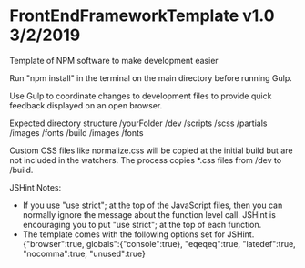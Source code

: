 # FrontEndFrameworkTemplate v1.0  3/2/2019
Template of NPM software to make development easier

Run "npm install" in the terminal on the main directory before running Gulp.

Use Gulp to coordinate changes to development files to provide quick feedback displayed on an open browser.

Expected directory structure
/yourFolder
  /dev
    /scripts
    /scss
      /partials
    /images
    /fonts
  /build
    /images
    /fonts

Custom CSS files like normalize.css will be copied at the initial build but are not included in the watchers.  The process copies *.css files from /dev to /build.

JSHint Notes:
* If you use "use strict"; at the top of the JavaScript files, then you can normally ignore the message about the function level call.  JSHint is encouraging you to put "use strict"; at the top of each function.
* The template comes with the following options set for JSHint.
  {"browser":true, globals":{"console":true}, "eqeqeq":true, "latedef":true, "nocomma":true, "unused":true}
